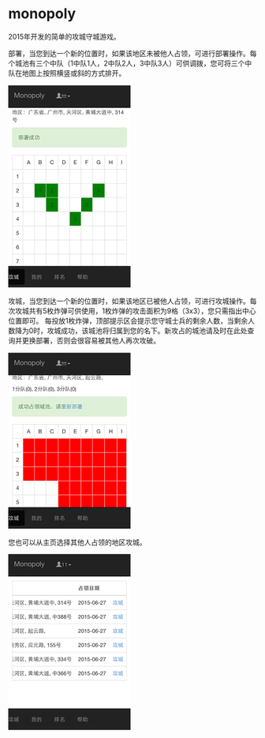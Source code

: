 # monopoly
2015年开发的简单的攻城守城游戏。

部署，当您到达一个新的位置时，如果该地区未被他人占领，可进行部署操作。每个城池有三个中队（1中队1人，2中队2人，3中队3人）可供调拨，您可将三个中队在地图上按照横竖或斜的方式排开。

![Image text](https://github.com/jfyang-cn/monopoly/blob/master/asset/images/deploy.PNG)

攻城，当您到达一个新的位置时，如果该地区已被他人占领，可进行攻城操作。每次攻城共有5枚炸弹可供使用，1枚炸弹的攻击面积为9格（3x3），您只需指出中心位置即可。 每投放1枚炸弹，顶部提示区会提示您守城士兵的剩余人数，当剩余人数降为0时，攻城成功，该城池将归属到您的名下。新攻占的城池请及时在此处查询并更换部署，否则会很容易被其他人再次攻破。

![Image text](https://github.com/jfyang-cn/monopoly/blob/master/asset/images/battle.PNG)

您也可以从主页选择其他人占领的地区攻城。

![Image text](https://github.com/jfyang-cn/monopoly/blob/master/asset/images/list.PNG)
